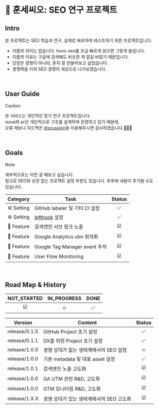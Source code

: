 # 🧪 훈세씨오: SEO 연구 프로젝트

## Intro

본 프로젝트는 SEO 학습과 연구, 실제로 배포하여 테스트하기 위한 프로젝트입니다.

- 이름의 의미는 없습니다. huns-seo를 조금 빠르게 읽으면 그렇게 들립니다.
- 이름의 이유는 구글에 검색해도 비슷한 게 없길 바랐기 때문입니다.
- 당장은 경쟁이 아니라, 혼자 잘 만들어보고 싶었습니다.
- 경쟁력을 키워 SEO 경쟁의 세상으로 나가보겠습니다.

<br />

## User Guide

> [!CAUTION]
> 본 서비스는 개인적인 장기 연구 프로젝트입니다.  
> issue와 pr은 개인적으로 구조를 설계하며 운영하고 있기 때문에,  
> 오류 제보나 피드백은 [discussion](/discussions)을 이용해주시면 감사하겠습니다.🙇🏻‍♂️

<br />

## Goals

> [!NOTE]
> 세부적으로는 이런 걸 해보고 싶습니다.  
> 참고로 SEO와 상관 없는 프로젝트 설정 부분도 있습니다.
> 추후에 내용이 추가될 수도 있습니다.

|  Category  | Task                                                      | Status |
| :--------: | --------------------------------------------------------- | :----: |
| ⚙️ Setting | GitHub labeler 및 기타 CI 설정                            |   ✅   |
| ⚙️ Setting | [lefthook](https://github.com/evilmartians/lefthook) 설정 |   ✅   |
| 🧩 Feature | 검색엔진 서브 링크 노출                                   |   ☑️   |
| 🧩 Feature | Google Analytics utm 최적화                               |   ☑️   |
| 🧩 Feature | Google Tag Manager event 추적                             |   ☑️   |
| 🧩 Feature | User Flow Monitoring                                      |   ☑️   |

<br />

## Road Map & History

| NOT_STARTED | IN_PROGRESS | DONE |
| :---------: | :---------: | :--: |
|     ☑️      |     🔥      |  ✅  |

| Version       | Content                                  | Status |
| ------------- | ---------------------------------------- | :----: |
| release/0.1.0 | GitHub Project 초기 설정                 |   ✅   |
| release/0.1.1 | DX를 위한 Project 초기 설정              |   ✅   |
| release/1.0.X | 경쟁 상대가 없는 생태계에서의 SEO 설정   |   🔥   |
| release/1.0.0 | 기본 metadata 및 대표 asset 설정         |   ✅   |
| release/1.0.1 | 검색엔진 노출 고도화                     |   ☑️   |
| release/1.0.0 | GA UTM 관련 R&D, 고도화                  |   ☑️   |
| release/1.0.0 | GTM 모니터링 R&D, 고도화                 |   ☑️   |
| release/1.X.X | 경쟁 상대가 있는 생태계에서의 SEO 고도화 |   ☑️   |
